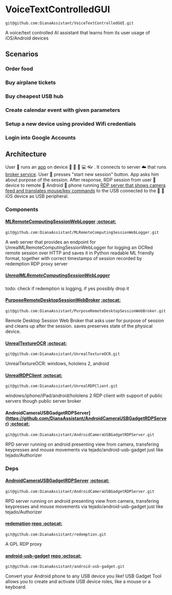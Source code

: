 # VoiceTextControlledGUI
`git@github.com:DianaAssistant/VoiceTextControlledGUI.git`

A voice/text controlled AI assistant that learns from its user usage of iOS/Android devices

## Scenarios

### Order food

### Buy airplane tickets

### Buy cheapest USB hub

### Create calendar event with given parameters

### Setup a new device using provided Wifi credentials

### Login into Google Accounts

## Architecture

User :older_woman: runs an [app](#UnrealRDPClient) on device :robot: :apple: :iphone: :computer: :eyeglasses: . It connects to server :cloud: that runs [broker service](#PurposeRemoteDesktopSessionWebBroker). User :older_woman:  presses "start new session" button. App asks him about purpose of the session. After response, RDP session from user :older_woman: device to remote :robot: Android :iphone:  phone running [RDP server that shows camera feed and translates mouse/key commands](#AndroidCameraUSBGadgetRDPServer) to the USB connected to the :apple: :iphone: iOS device as USB peripheral.


### Components

#### [MLRemoteComputingSessionWebLogger](https://github.com/DianaAssistant/MLRemoteComputingSessionWebLogger) [ :octocat:](x-github-client://openRepo/https://github.com/DianaAssistant/MLRemoteComputingSessionWebLogger)
`git@github.com:DianaAssistant/MLRemoteComputingSessionWebLogger.git`


A web server that provides an endpoint for UnrealMLRemoteComputingSessionWebLogger for logging an OCRed remote session over HTTP and saves it in Python readable ML friendly format, together with correct timestamps of session recorded by redemption RDP proxy server

##### [UnrealMLRemoteComputingSessionWebLogger](https://github.com/DianaAssistant/MLRemoteComputingSessionWebLogger/UnrealMLRemoteComputingSessionWebLogger.md)

todo: check if redemption is logging, if yes possibly drop it

#### [PurposeRemoteDesktopSessionWebBroker](https://github.com/DianaAssistant/PurposeRemoteDesktopSessionWebBroker) [ :octocat:](x-github-client://openRepo/https://github.com/DianaAssistant/PurposeRemoteDesktopSessionWebBroker)
`git@github.com:DianaAssistant/PurposeRemoteDesktopSessionWebBroker.git`


Remote Desktop Session Web Broker that asks user for purpose of session and cleans up after the session. saves preserves state of the physical device.

#### [UnrealTextureOCR](https://github.com/DianaAssistant/UnrealTextureOCR) [ :octocat:](x-github-client://openRepo/https://github.com/DianaAssistant/UnrealTextureOCR)
`git@github.com:DianaAssistant/UnrealTextureOCR.git`


UnrealTextureOCR: windows, hololens 2, android

#### [UnrealRDPClient](https://github.com/DianaAssistant/UnrealRDPClient) [ :octocat:](x-github-client://openRepo/https://github.com/DianaAssistant/UnrealRDPClient)
`git@github.com:DianaAssistant/UnrealRDPClient.git`


windows/iphone/iPad/android/hololens 2 RDP client with support of public servers though public server broker

#### AndroidCameraUSBGadgetRDPServer](https://github.com/DianaAssistant/AndroidCameraUSBGadgetRDPServer) [ :octocat:](x-github-client://openRepo/https://github.com/DianaAssistant/AndroidCameraUSBGadgetRDPServer)
`git@github.com:DianaAssistant/AndroidCameraUSBGadgetRDPServer.git`


RPD server running on android presenting view from camera, transfering keypresses and mouse movements via tejado/android-usb-gadget just like tejado/Authorizer

### Deps

#### [AndroidCameraUSBGadgetRDPServer](https://github.com/DianaAssistant/AndroidCameraUSBGadgetRDPServer) [ :octocat:](x-github-client://openRepo/https://github.com/DianaAssistant/AndroidCameraUSBGadgetRDPServer)
`git@github.com:DianaAssistant/AndroidCameraUSBGadgetRDPServer.git`


RPD server running on android presenting view from camera, transfering keypresses and mouse movements via tejado/android-usb-gadget just like tejado/Authorizer

#### [redemption](https://github.com/DianaAssistant/redemption) [repo :octocat:](x-github-client://openRepo/https://github.com/DianaAssistant/redemption)
`git@github.com:DianaAssistant/redemption.git`


A GPL RDP proxy

#### [android-usb-gadget](https://github.com/DianaAssistant/android-usb-gadget) [repo :octocat:](x-github-client://openRepo/https://github.com/DianaAssistant/android-usb-gadget)
`git@github.com:DianaAssistant/android-usb-gadget.git`


Convert your Android phone to any USB device you like! USB Gadget Tool allows you to create and activate USB device roles, like a mouse or a keyboard.

